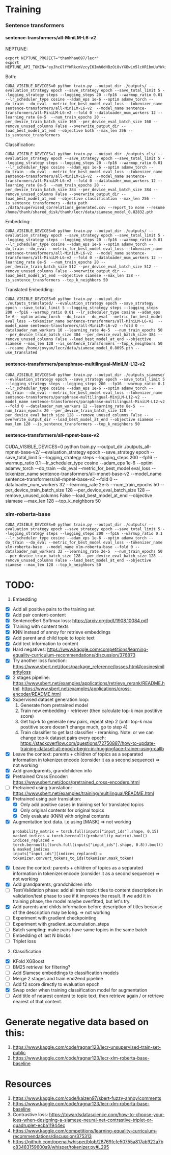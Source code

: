 # Training

### Sentence transformers

#### sentence-transformers/all-MiniLM-L6-v2
NEPTUNE:
```
export NEPTUNE_PROJECT="thanhhau097/lecr"
export NEPTUNE_API_TOKEN="eyJhcGlfYWRkcmVzcyI6Imh0dHBzOi8vYXBwLm5lcHR1bmUuYWkiLCJhcGlfdXJsIjoiaHR0cHM6Ly9hcHAubmVwdHVuZS5haSIsImFwaV9rZXkiOiJlMTRjM2ExOC1lYTA5LTQwODctODMxNi1jZjEzMjdlMjkxYTgifQ=="
```


Both:
```
CUDA_VISIBLE_DEVICES=0 python train.py --output_dir ./outputs/ --evaluation_strategy epoch --save_strategy epoch --save_total_limit 5 --logging_strategy steps --logging_steps 20 --fp16 --warmup_ratio 0.01 --lr_scheduler_type cosine --adam_eps 1e-6 --optim adamw_torch --do_train --do_eval --metric_for_best_model eval_loss --tokenizer_name sentence-transformers/all-MiniLM-L6-v2  --model_name sentence-transformers/all-MiniLM-L6-v2 --fold 0 --dataloader_num_workers 12 --learning_rate 8e-5  --num_train_epochs 20 --per_device_train_batch_size 160 --per_device_eval_batch_size 160 --remove_unused_columns False --overwrite_output_dir --load_best_model_at_end --objective both --max_len 256 --is_sentence_transformers
```

Classification:
```
CUDA_VISIBLE_DEVICES=1 python train.py --output_dir ./outputs_cls/ --evaluation_strategy epoch --save_strategy epoch --save_total_limit 5 --logging_strategy steps --logging_steps 20 --fp16 --warmup_ratio 0.01 --lr_scheduler_type cosine --adam_eps 1e-6 --optim adamw_torch --do_train --do_eval --metric_for_best_model eval_loss --tokenizer_name sentence-transformers/all-MiniLM-L6-v2  --model_name sentence-transformers/all-MiniLM-L6-v2 --fold 0 --dataloader_num_workers 12 --learning_rate 8e-5  --num_train_epochs 20 --per_device_train_batch_size 384 --per_device_eval_batch_size 384 --remove_unused_columns False --overwrite_output_dir --load_best_model_at_end --objective classification --max_len 256 --is_sentence_transformers --data_path ./data/supervised_correlations_generated.csv --report_to none --resume /home/thanh/shared_disk/thanh/lecr/data/siamese_model_0.82832.pth
```

Embedding: 
```
CUDA_VISIBLE_DEVICES=0 python train.py --output_dir ./outputs/ --evaluation_strategy epoch --save_strategy epoch --save_total_limit 5 --logging_strategy steps --logging_steps 20 --fp16 --warmup_ratio 0.01 --lr_scheduler_type cosine --adam_eps 1e-6 --optim adamw_torch --do_train --do_eval --metric_for_best_model eval_loss --tokenizer_name sentence-transformers/all-MiniLM-L6-v2  --model_name sentence-transformers/all-MiniLM-L6-v2 --fold 0 --dataloader_num_workers 12 --learning_rate 8e-5  --num_train_epochs 20 --per_device_train_batch_size 512 --per_device_eval_batch_size 512 --remove_unused_columns False --overwrite_output_dir --load_best_model_at_end --objective siamese --max_len 128 --is_sentence_transformers --top_k_neighbors 50
```

Translated Embedding:
```
CUDA_VISIBLE_DEVICES=0 python train.py --output_dir ./outputs_translated/ --evaluation_strategy epoch --save_strategy epoch --save_total_limit 5 --logging_strategy steps --logging_steps 200 --fp16 --warmup_ratio 0.01 --lr_scheduler_type cosine --adam_eps 1e-6 --optim adamw_torch --do_train --do_eval --metric_for_best_model eval_loss --tokenizer_name sentence-transformers/all-MiniLM-L6-v2  --model_name sentence-transformers/all-MiniLM-L6-v2 --fold 0 --dataloader_num_workers 10 --learning_rate 4e-5  --num_train_epochs 50 --per_device_train_batch_size 384 --per_device_eval_batch_size 384 --remove_unused_columns False --load_best_model_at_end --objective siamese --max_len 128 --is_sentence_transformers --top_k_neighbors 50 --resume /home/jovyan/lecr/data/siamese_model_0.8095.pth --use_translated
```

#### sentence-transformers/paraphrase-multilingual-MiniLM-L12-v2
```
CUDA_VISIBLE_DEVICES=0 python train.py --output_dir ./outputs_siamese/ --evaluation_strategy epoch --save_strategy epoch --save_total_limit 5 --logging_strategy steps --logging_steps 200 --fp16 --warmup_ratio 0.1 --lr_scheduler_type cosine --adam_eps 1e-6 --optim adamw_torch --do_train --do_eval --metric_for_best_model eval_loss --tokenizer_name sentence-transformers/paraphrase-multilingual-MiniLM-L12-v2 --model_name sentence-transformers/paraphrase-multilingual-MiniLM-L12-v2 --fold 0 --dataloader_num_workers 12 --learning_rate 8e-5  --num_train_epochs 20 --per_device_train_batch_size 128 --per_device_eval_batch_size 128 --remove_unused_columns False --overwrite_output_dir --load_best_model_at_end --objective siamese --max_len 128 --is_sentence_transformers --top_k_neighbors 50
```

#### sentence-transformers/all-mpnet-base-v2 
CUDA_VISIBLE_DEVICES=0 python train.py --output_dir ./outputs_all-mpnet-base-v2/ --evaluation_strategy epoch --save_strategy epoch --save_total_limit 5 --logging_strategy steps --logging_steps 200 --fp16 --warmup_ratio 0.1 --lr_scheduler_type cosine --adam_eps 1e-6 --optim adamw_torch --do_train --do_eval --metric_for_best_model eval_loss --tokenizer_name sentence-transformers/all-mpnet-base-v2  --model_name sentence-transformers/all-mpnet-base-v2 --fold 0 --dataloader_num_workers 32 --learning_rate 2e-5  --num_train_epochs 50 --per_device_train_batch_size 128 --per_device_eval_batch_size 128 --remove_unused_columns False --load_best_model_at_end --objective siamese --max_len 128 --top_k_neighbors 50

### xlm-roberta-base
```
CUDA_VISIBLE_DEVICES=0 python train.py --output_dir ./outputs/ --evaluation_strategy epoch --save_strategy epoch --save_total_limit 5 --logging_strategy steps --logging_steps 200 --fp16 --warmup_ratio 0.1 --lr_scheduler_type cosine --adam_eps 1e-6 --optim adamw_torch --do_train --do_eval --metric_for_best_model eval_loss --tokenizer_name xlm-roberta-base  --model_name xlm-roberta-base --fold 0 --dataloader_num_workers 32 --learning_rate 2e-5  --num_train_epochs 50 --per_device_train_batch_size 128 --per_device_eval_batch_size 128 --remove_unused_columns False --load_best_model_at_end --objective siamese --max_len 128 --top_k_neighbors 50
```


# TODO:
1. Embedding
- [x] Add all positive pairs to the training set
- [x] Add pair content-content
- [x] SentenceBert Softmax loss: https://arxiv.org/pdf/1908.10084.pdf
- [x] Training with content texts
- [x] KNN instead of annoy for retrieve embeddings
- [x] Add parent and child topic to topic text
- [x] Add text information to content
- [x] Hard negatives: https://www.kaggle.com/competitions/learning-equality-curriculum-recommendations/discussion/376873
- [x] Try another loss function: https://www.sbert.net/docs/package_reference/losses.html#cosinesimilarityloss
- [x] 2 stages pipeline: https://www.sbert.net/examples/applications/retrieve_rerank/README.html. https://www.sbert.net/examples/applications/cross-encoder/README.html
- [x] Supervised dataset generation loop: 
    1. Generate from pretrained model
    2. Train new embedding - retriever (then calculate top-k max postitive score)
    3. Get top-k to generate new pairs, repeat step 2 (until top-k max postitive score doesn't change much, go to step 4)
    4. Train classifier to get last classifier - reranking.
    Note: or we can change top-k dataset pairs every epoch: https://stackoverflow.com/questions/72750887/how-to-update-training-dataset-at-epoch-begin-in-huggingface-trainer-using-callb
- [x] Leave the context: parents + children of topics as a separated information in tokenizer.encode (consider it as a second sequence) => not working
- [x] Add grandparents, grandchildren info
- [x] Pretrained Cross Encoder: https://www.sbert.net/docs/pretrained_cross-encoders.html
- [ ] Pretrained using translation: https://www.sbert.net/examples/training/multilingual/README.html
- [x] Pretrained using pair translation:
    - [x] Only add positive cases in training set for translated topics
    - [x] Only original contents for original topics
    - [x] Only evaluate (KNN) with original contents
- [x] Augmentation text data. i,e using [MASK] => not working
    ```
    probability_matrix = torch.full(inputs["input_ids"].shape, 0.15)
    masked_indices = torch.bernoulli(probability_matrix).bool()
    indices_replaced = torch.bernoulli(torch.full(inputs["input_ids"].shape, 0.8)).bool() & masked_indices
    inputs["input_ids"][indices_replaced] = tokenizer.convert_tokens_to_ids(tokenizer.mask_token)
    ```
- [x] Leave the context: parents + children of topics as a separated information in tokenizer.encode (consider it as a second sequence) => not working
- [x] Add grandparents, grandchildren info
- [ ] Test/Validation phase: add all train topic titles to content descriptions in validation/test phase to see if it improves the result. If we add it in training phase, the model maybe overfitted, but let's try.
- [x] Add parents and childs information before description of titles because of the description may be long. => not working
- [ ] Experiment with gradient checkpointing
- [ ] Experiment with gradient_accumulation_steps
- [ ] Batch sampling: make pairs have same topics in the same batch
- [ ] Embedding of last N blocks
- [ ] Triplet loss

2. Classification
- [x] KFold XGBoost
- [ ] BM25 retrieval for filtering?
- [ ] Add Siamese embeddings to classification models
- [ ] Merge 2 stages and train end2end pipeline
- [ ] Add f2 score directly to evaluation epoch
- [x] Swap order when training classification model for augmentation
- [ ] Add title of nearest content to topic text, then retrieve again / or retrieve nearest of that content.

# Generate negative data based on this:
1. https://www.kaggle.com/code/ragnar123/lecr-unsupervised-train-set-public
2. https://www.kaggle.com/code/ragnar123/lecr-xlm-roberta-base-baseline

# Resources
1. https://www.kaggle.com/code/kaizen97/sbert-fuzzy-annoy/comments
2. https://www.kaggle.com/code/ragnar123/lecr-xlm-roberta-base-baseline
3. Contrastive loss: https://towardsdatascience.com/how-to-choose-your-loss-when-designing-a-siamese-neural-net-contrastive-triplet-or-quadruplet-ecba11944ec
4. https://www.kaggle.com/competitions/learning-equality-curriculum-recommendations/discussion/375313
5. https://github.com/openai/whisper/blob/28769fcfe50755a817ab922a7bc83483159600a9/whisper/tokenizer.py#L295